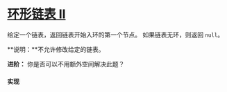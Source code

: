 # [环形链表 II](https://leetcode-cn.com/problems/linked-list-cycle-ii/)

给定一个链表，返回链表开始入环的第一个节点。 如果链表无环，则返回 `null`。

**说明：**不允许修改给定的链表。

**进阶：**
你是否可以不用额外空间解决此题？

#### 实现
